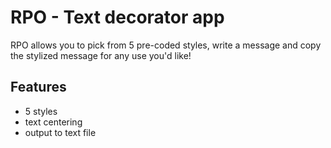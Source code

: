 
# RPO - Text decorator app

RPO allows you to pick from 5 pre-coded styles, write a message and copy the stylized message for any use you'd like!


## Features

- 5 styles
- text centering
- output to text file

